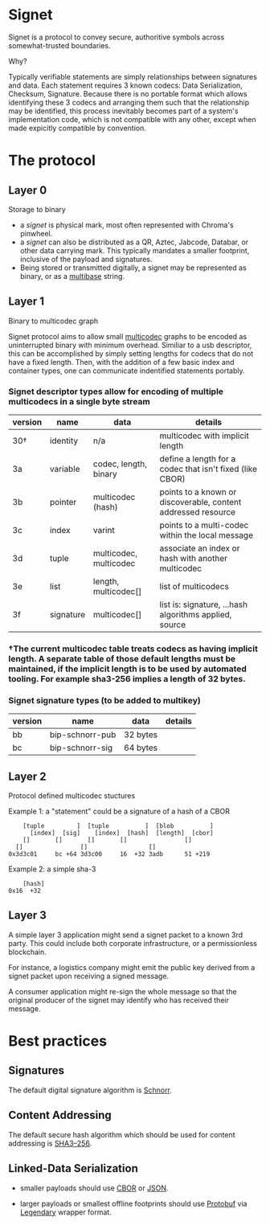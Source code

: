 # Signet

Signet is a protocol to convey secure, authoritive symbols across somewhat-trusted boundaries.

Why?

Typically verifiable statements are simply relationships between signatures and data. Each statement requires 3 known codecs: Data Serialization, Checksum, Signature. Because there is no portable format which allows identifying these 3 codecs and arranging them such that the relationship may be identified, this process inevitably becomes part of a system's implementation code, which is not compatible with any other, except when made expicitly compatible by convention.

# The protocol

## Layer 0

Storage to binary

* a *signet* is physical mark, most often represented with Chroma's pinwheel.
* a *signet* can also be distributed as a QR, Aztec, Jabcode, Databar, or other data carrying mark. This typically mandates a smaller footprint, inclusive of the payload and signatures.
* Being stored or transmitted digitally, a signet may be represented as binary, or as a [multibase](https://github.com/multiformats/multibase/blob/master/multibase.csv) string.
 
## Layer 1

Binary to multicodec graph

Signet protocol aims to allow small [multicodec](https://github.com/multiformats/multicodec/blob/master/table.csv) graphs to be encoded as uninterrupted binary with minimum overhead. Similiar to a usb descriptor, this can be accomplished by simply setting lengths for codecs that do not have a fixed length. Then, with the addition of a few basic index and container types, one can communicate indentified statements portably.

### Signet descriptor types allow for encoding of multiple multicodecs in a single byte stream
| version | name | data | details |
| ------- | ------ | ----------- | --- |
| 30†   | identity | n/a | multicodec with implicit length |
| 3a    | variable | codec, length, binary | define a length for a codec that isn't fixed (like CBOR) |
| 3b    | pointer | multicodec (hash) | points to a known or discoverable, content addressed resource |
| 3c    | index | varint | points to a multi-codec within the local message |
| 3d    | tuple | multicodec, multicodec | associate an index or hash with another multicodec |
| 3e    | list | length, multicodec[] | list of multicodecs |
| 3f    | signature | multicodec[] | list is: signature, ...hash algorithms applied, source |

### †The current multicodec table treats codecs as having implicit length. A separate table of those default lengths must be maintained, if the implicit length is to be used by automated tooling. For example sha3-256 implies a length of 32 bytes.

### Signet signature types (to be added to multikey)

| version | name | data | details |
| ------- | ------ | ----------- | --- |
| bb    | bip-schnorr-pub | 32 bytes |
| bc    | bip-schnorr-sig | 64 bytes |

## Layer 2

Protocol defined multicodec stuctures

Example 1: a "statement" could be a signature of a hash of a CBOR
```
    [tuple         ]  [tuple          ]  [blob          ]
      [index]  [sig]    [index]  [hash]  [length]  [cbor]
    []       []       []       []                []
  []                []                 []        
0x3d3c01     bc +64 3d3c00     16  +32 3adb      51 +219
```

Example 2: a simple sha-3
```
    [hash]
0x16  +32
```

## Layer 3

A simple layer 3 application might send a signet packet to a known 3rd party. This could include both corporate infrastructure, or a permissionless blockchain.

For instance, a logistics company might emit the public key derived from a signet packet upon receiving a signed message.

A consumer application might re-sign the whole message so that the original producer of the signet may identify who has received their message.

# Best practices

## Signatures

The default digital signature algorithm is [Schnorr](https://en.wikipedia.org/wiki/Schnorr_signature).

## Content Addressing

The default secure hash algorithm which should be used for content addressing is [SHA3–256](https://en.wikipedia.org/wiki/SHA-3).

## Linked-Data Serialization

- smaller payloads should use [CBOR](https://cbor.io/) or [JSON](https://github.com/mirkokiefer/canonical-json).

- larger payloads or smallest offline footprints should use [Protobuf](https://developers.google.com/protocol-buffers) via [Legendary](https://github.com/ChromaPDX/legendary) wrapper format.